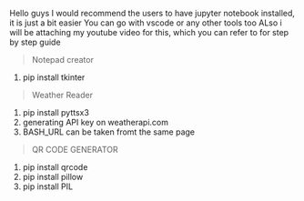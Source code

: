 Hello guys
I would recommend the users to have jupyter notebook installed, it is just a bit easier
You can go with vscode or any other tools too
ALso i will be attaching my youtube video for this, which you can refer to for step by step guide

> Notepad creator
1. pip install tkinter

> Weather Reader
1. pip install pyttsx3
2. generating API key on weatherapi.com
3. BASH_URL can be taken fromt the same page

> QR CODE GENERATOR
1. pip install qrcode
2. pip install pillow
3. pip install PIL

